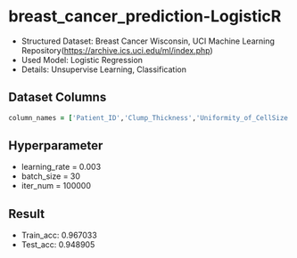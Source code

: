 # breast_cancer_prediction-LogisticR

* Structured Dataset: Breast Cancer Wisconsin, UCI Machine Learning Repository(https://archive.ics.uci.edu/ml/index.php)
* Used Model: Logistic Regression
* Details: Unsupervise Learning, Classification

## Dataset Columns
```rb
column_names = ['Patient_ID','Clump_Thickness','Uniformity_of_CellSize','Uniformity_of_CellShape','Marginal_Adhesion','Single_Epithelial_Cell_Size','Bare_Nuclei','Bland_Chromatin','Normal_Nucleoli','Mitoses','Class']
```

## Hyperparameter
* learning_rate = 0.003
* batch_size = 30
* iter_num = 100000

## Result
* Train_acc: 0.967033
* Test_acc: 0.948905
